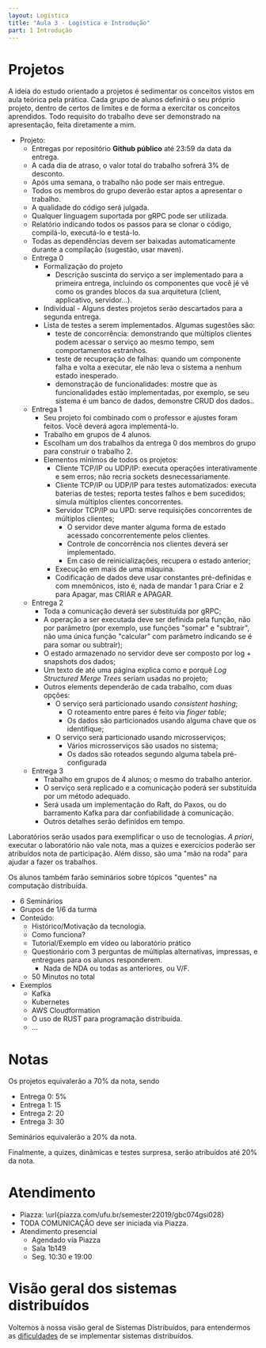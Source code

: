 ```yaml
---
layout: Logística
title: "Aula 3 - Logística e Introdução"
part: 1 Introdução
---
```


# Projetos

A ideia do estudo orientado a projetos é sedimentar os conceitos vistos em aula teórica pela prática.
Cada grupo de alunos definirá o seu próprio projeto, dentro de certos de limites e de forma a exercitar os conceitos aprendidos.
Todo requisito do trabalho deve ser demonstrado na apresentação, feita diretamente a mim.

* Projeto: 
  * Entregas por repositório **Github público** até 23:59 da data da entrega.
  * A cada dia de atraso, o valor total do trabalho sofrerá 3% de desconto.
  * Após uma semana, o trabalho não pode ser mais entregue.
  * Todos os membros do grupo deverão estar aptos a apresentar o trabalho.
  * A qualidade do código será julgada.
  * Qualquer linguagem suportada por gRPC pode ser utilizada.
  * Relatório indicando todos os passos para se clonar o código, compilá-lo, executá-lo e testá-lo.
  * Todas as dependências devem ser baixadas automaticamente durante a compilação (sugestão, usar maven).
  * Entrega 0
    * Formalização do projeto
      * Descrição suscinta do serviço a ser implementado para a primeira entrega, incluindo os componentes que você jé vê como os grandes blocos da sua arquitetura (client, applicativo, servidor...).
    * Individual - Alguns destes projetos serão descartados para a segunda entrega.
    * Lista de testes a serem implementados. Algumas sugestões são: 
      * teste de concorrência: demonstrando que múltiplos clientes podem acessar o serviço ao mesmo tempo, sem comportamentos estranhos.
      * teste de recuperação de falhas: quando um componente falha e volta a executar, ele não leva o sistema a nenhum estado inesperado.
      * demonstração de funcionalidades: mostre que as funcionalidades estão implementadas, por exemplo, se seu sistema é um banco de dados, demonstre CRUD dos dados..
  * Entrega 1
    * Seu projeto foi combinado com o professor e ajustes foram feitos. Você deverá agora implementá-lo.
    * Trabalho em grupos de 4 alunos.
    * Escolham um dos trabalhos da entrega 0 dos membros do grupo para construir o trabalho 2.
    * Elementos mínimos de todos os projetos:
      * Cliente TCP/IP ou UDP/IP: executa operações interativamente e sem erros; não recria sockets desnecessariamente.
      * Cliente TCP/IP ou UDP/IP para testes automatizados: executa baterias de testes; reporta testes falhos e bem sucedidos; simula múltiplos clientes concorrentes.
      * Servidor TCP/IP ou UPD: serve requisições concorrentes de múltiplos clientes;
        * O servidor deve manter alguma forma de estado acessado concorrentemente pelos clientes.
        * Controle de concorrência nos clientes deverá ser implementado.
        * Em caso de reinicializações, recupera o estado anterior;
      * Execução em mais de uma máquina.
      * Codificação de dados deve usar constantes pré-definidas e com mnemônicos, isto é, nada de mandar 1 para Criar e 2 para Apagar, mas CRIAR e APAGAR.
  * Entrega 2
    * Toda a comunicação deverá ser substituída por gRPC;
    * A operação a ser executada deve ser definida pela função, não por parâmetro (por exemplo, use funções "somar" e "subtrair", não uma única função "calcular" com parâmetro indicando se é para somar ou subtrair);
    * O estado armazenado no servidor deve ser composto por log + snapshots dos dados;
    * Um texto de até uma página explica como e porquê *Log Structured Merge Trees*  seriam usadas no projeto;
    * Outros elements dependerão de cada trabalho, com duas opções:
      * O serviço será particionado usando *consistent hashing*;
        * O roteamento entre pares é feito via *finger table*;
        * Os dados são particionados usando alguma chave que os identifique;
      * O serviço será particionado usando microsserviços;
        * Vários microsserviços são usados no sistema;
        * Os dados são roteados segundo alguma tabela pré-configurada
  * Entrega 3
    * Trabalho em grupos de 4 alunos; o mesmo do trabalho anterior.
    * O serviço será replicado e a comunicação poderá ser substituída por um método adequado.
    * Será usada um implementação do Raft, do Paxos, ou do barramento Kafka para dar confiabilidade à comunicação.
    * Outros detalhes serão definidos em tempo.


Laboratórios serão usados para exemplificar o uso de tecnologias. *A priori*, executar o laboratório não vale nota, mas a quizes e exercícios poderão ser atribuídos nota de participação. Além disso, são uma "mão na roda" para ajudar a fazer os trabalhos.

Os alunos também farão seminários sobre tópicos "quentes" na computação distribuída.
* 6 Seminários
* Grupos de 1/6 da turma
* Conteúdo:
  * Histórico/Motivação da tecnologia.
  * Como funciona?
  * Tutorial/Exemplo em vídeo ou laboratório prático
  * Questionário com 3 perguntas de múltiplas alternativas, impressas, e entregues para os alunos responderem.
    * Nada de NDA ou todas as anteriores, ou V/F.
  * 50 Minutos no total
* Exemplos
  * Kafka
  * Kubernetes
  * AWS Cloudformation
  * O uso de RUST para programação distribuída.
  * ...

# Notas

Os projetos equivalerão a 70% da nota, sendo
* Entrega 0: 5%
* Entrega 1: 15
* Entrega 2: 20
* Entrega 3: 30

Seminários equivalerão a 20% da nota.

Finalmente, a quizes, dinâmicas e testes surpresa, serão atribuídos até 20% da nota.

# Atendimento

* Piazza: \url{piazza.com/ufu.br/semester22019/gbc074gsi028}
* TODA COMUNICAÇÃO deve ser iniciada via Piazza.
* Atendimento presencial
  * Agendado via Piazza
  * Sala 1b149
  * Seg. 10:30 e 19:00


# Visão geral dos sistemas distribuídos

Voltemos à nossa visão geral de Sistemas Distribuídos, para entendermos as [dificuldades](https://lasarojc.github.io/ds_notes/intro/dificuldades.html) de se implementar sistemas distribuídos.


